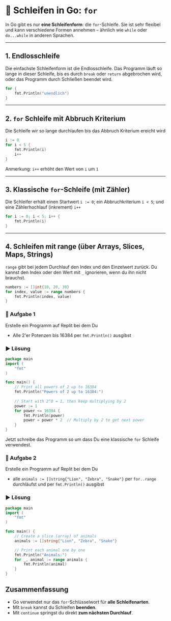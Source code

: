 # 🔁 Schleifen in Go: `for`

In Go gibt es nur **eine Schleifenform**: die `for`-Schleife. Sie ist sehr flexibel und kann verschiedene Formen annehmen – ähnlich wie `while` oder `do...while` in anderen Sprachen.

---

## 1. Endlosschleife
Die einfachste Schleifenform ist die Endlosschleife. Das Programm läuft so lange in dieser Schleife, bis es durch `break` oder `return` abgebrochen wird, oder das Programm durch Schließen beendet wird.
```go
for {
    fmt.Println("unendlich")
}
```

---

## 2. `for` Schleife mit Abbruch Kriterium
Die Schleife wir so lange durchlaufen bis das Abbruch Kriterium ereicht wird
```go
i := 0
for i < 5 {
    fmt.Println(i)
    i++
}
```

Anmerkung: `i++` erhöht den Wert von `i` um `1`

---

## 3. Klassische `for`-Schleife (mit Zähler)
Die Schleifer erhält einen Startwert `i := 0`; ein Abbruchkriterium `i < 5`; und eine Zählerhochlauf (inkrement) `i++`
```go
for i := 0; i < 5; i++ {
    fmt.Println(i)
}
```

---

## 4. Schleifen mit range (über Arrays, Slices, Maps, Strings)
`range` gibt bei jedem Durchlauf den Index und den Einzelwert zurück. Du kannst den 
Index oder den Wert mit `_` ignorieren, wenn du ihn nicht brauchst.
```go
numbers := []int{10, 20, 30}
for index, value := range numbers {
    fmt.Println(index, value)
}
```

### 📝 Aufgabe 1
Erstelle ein Programm auf Replit bei dem Du 
- Alle 2'er Potenzen bis 16384 per `fmt.Println()` ausgibst

### ▶️ Lösung
```go
package main
import (
    "fmt"
)

func main() {
    // Print all powers of 2 up to 16384
    fmt.Println("Powers of 2 up to 16384:")
    
    // Start with 2^0 = 1, then keep multiplying by 2
    power := 1
    for power <= 16384 {
        fmt.Println(power)
        power = power * 2  // Multiply by 2 to get next power
    }
}
```

Jetzt schreibe das Programm so um dass Du eine klassische `for` Schleife verwendest.

### 📝 Aufgabe 2
Erstelle ein Programm auf Replit bei dem Du 
- alle `animals := []string{"Lion", "Zebra", "Snake"}` per `for..range` durchläufst und per `fmt.Println()` ausgibst

### ▶️ Lösung
```go
package main
import (
    "fmt"
)

func main() {
    // Create a slice (array) of animals
    animals := []string{"Lion", "Zebra", "Snake"}

    // Print each animal one by one
    fmt.Println("Animals:")
    for _, animal := range animals {
        fmt.Println(animal)
    }
}
```

## Zusammenfassung

- Go verwendet nur das `for`-Schlüsselwort für **alle Schleifenarten**.
- Mit `break` kannst du Schleifen **beenden**.
- Mit `continue` springst du direkt **zum nächsten Durchlauf**.